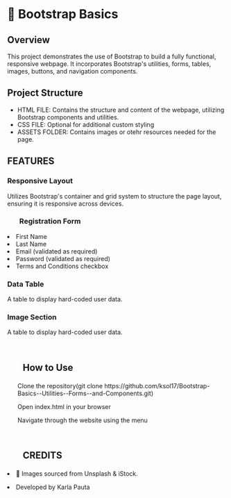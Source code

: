 <h1>🎉 Bootstrap Basics</h1>

<h2>Overview</h2>
<p>This project demonstrates the use of Bootstrap to build  a fully functional, responsive webpage. It incorporates Bootstrap's utilities, forms, tables, images, buttons, and navigation components. </p>

<h2>Project Structure</h2>
<ul>
  <li>HTML FILE: Contains the structure and content of the webpage, utilizing Bootstrap components and utilities.</li>
  <li>CSS FILE: Optional for additional custom styling</li>
  <li>ASSETS FOLDER: Contains images or otehr resources needed for the page.</li>
</ul>


<h2>FEATURES</h2>
<h3>Responsive Layout</h3>
<p>Utilizes Bootstrap's container and grid system to structure the page layout, ensuring it is responsive across devices.</p>

<h3><ul>Registration Form</ul></h3>
    <li>First Name</li>
    <li>Last Name</li>
    <li>Email (validated as required)</li>
    <li>Password (validated as required)</li>
    <li>Terms and Conditions checkbox</li>

<h3>Data Table</h3>
<p>A table to display hard-coded user data.</p>

<h3>Image Section</h3>
<p>A table to display hard-coded user data.</p>

<br />

<h2><ol>How to Use</ol></h2>
    <ol>Clone the repository(git clone https://github.com/ksol17/Bootstrap-Basics--Utilities--Forms--and-Components.git)</ol>
    <ol>Open index.html in your browser</ol>
    <ol>Navigate through the website using the menu</ol>

<br />


<h2><ul>CREDITS</ul></h2>
<p><li>📸 Images sourced from Unsplash & iStock.</li></p>
<p><li>Developed by Karla Pauta</li></p>




